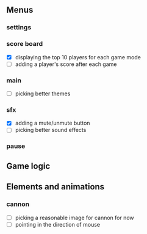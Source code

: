 ## Menus
### settings
### score board
- [x] displaying the top 10 players for each game mode
- [ ] adding a player's score after each game

### main
- [ ] picking better  themes

### sfx
- [x] adding a mute/unmute button
- [ ] picking better sound effects

### pause

## Game logic

## Elements and animations
### cannon
- [ ] picking a reasonable image for cannon for now
- [ ] pointing in the direction of mouse